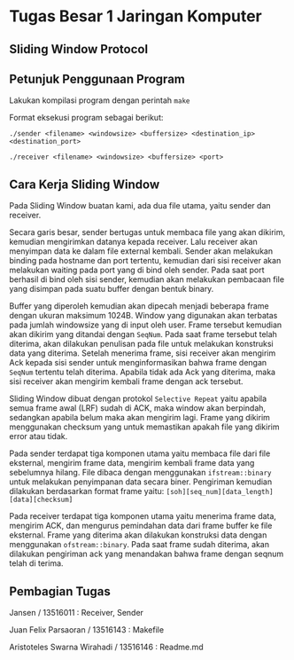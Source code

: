 # Tugas Besar 1 Jaringan Komputer
## Sliding Window Protocol

## Petunjuk Penggunaan Program
  Lakukan kompilasi program dengan perintah `make`

  Format eksekusi program sebagai berikut:

  `./sender <filename> <windowsize> <buffersize> <destination_ip> <destination_port>`

  `./receiver <filename> <windowsize> <buffersize> <port>`
  
## Cara Kerja Sliding Window
Pada Sliding Window buatan kami, ada dua file utama, yaitu sender dan receiver.

Secara garis besar, sender bertugas untuk membaca file yang akan dikirim, kemudian mengirimkan datanya kepada receiver. Lalu receiver akan menyimpan data ke dalam file external kembali.
Sender akan melakukan binding pada hostname dan port tertentu, kemudian dari sisi receiver akan melakukan waiting pada port yang di bind oleh sender. Pada saat port berhasil di bind oleh sisi sender, kemudian akan melakukan pembacaan file yang disimpan pada suatu buffer dengan bentuk binary.

Buffer yang diperoleh kemudian akan dipecah menjadi beberapa frame dengan ukuran maksimum 1024B. Window yang digunakan akan terbatas pada jumlah windowsize yang di input oleh user. Frame tersebut kemudian akan dikirim yang ditandai dengan `SeqNum`. Pada saat frame tersebut telah diterima, akan dilakukan penulisan pada file untuk melakukan konstruksi data yang diterima. Setelah menerima frame, sisi receiver akan mengirim Ack kepada sisi sender untuk menginformasikan bahwa frame dengan `SeqNum` tertentu telah diterima. Apabila tidak ada Ack yang diterima, maka sisi receiver akan mengirim kembali frame dengan ack tersebut.

Sliding Window dibuat dengan protokol `Selective Repeat` yaitu apabila semua frame awal (LRF) sudah di ACK, maka window akan berpindah, sedangkan apabila belum maka akan mengirim lagi. Frame yang dikirim menggunakan checksum yang untuk memastikan apakah file yang dikirim error atau tidak.

Pada sender terdapat tiga komponen utama yaitu membaca file dari file eksternal, mengirim frame data, mengirim kembali frame data yang sebelumnya hilang.
File dibaca dengan menggunakan `ifstream::binary` untuk melakukan penyimpanan data secara biner. Pengiriman kemudian dilakukan berdasarkan format frame yaitu: `[soh][seq_num][data_length][data][checksum]`

Pada receiver terdapat tiga komponen utama yaitu menerima frame data, mengirim ACK, dan mengurus pemindahan data dari frame buffer ke file eksternal.
Frame yang diterima akan dilakukan konstruksi data dengan menggunakan `ofstream::binary`. Pada saat frame sudah diterima, akan dilakukan pengiriman ack yang menandakan bahwa frame dengan seqnum telah di terima.

## Pembagian Tugas
Jansen / 13516011 : Receiver, Sender

Juan Felix Parsaoran / 13516143 : Makefile

Aristoteles Swarna Wirahadi / 13516146 : Readme.md
